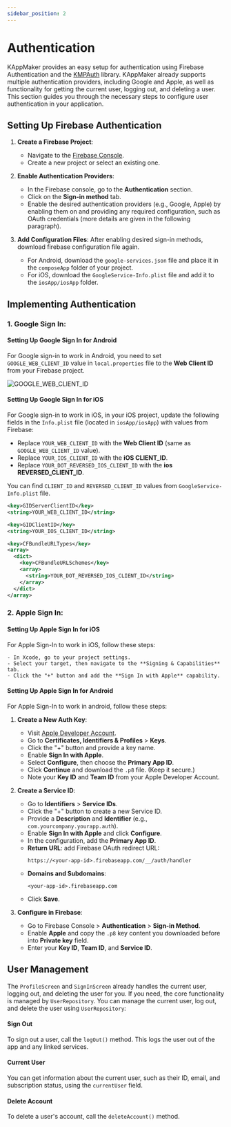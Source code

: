 ```yaml
---
sidebar_position: 2
---
```


# Authentication

KAppMaker provides an easy setup for authentication using Firebase Authentication and the [KMPAuth](https://github.com/mirzemehdi/KMPAuth) library. KAppMaker already supports multiple authentication providers, including Google and Apple, as well as functionality for getting the current user, logging out, and deleting a user. This section guides you through the necessary steps to configure user authentication in your application.


## Setting Up Firebase Authentication

1. **Create a Firebase Project**:
   - Navigate to the [Firebase Console](https://console.firebase.google.com/).
   - Create a new project or select an existing one.

2. **Enable Authentication Providers**:
   - In the Firebase console, go to the **Authentication** section.
   - Click on the **Sign-in method** tab.
   - Enable the desired authentication providers (e.g., Google, Apple) by enabling them on and providing any required configuration, such as OAuth credentials (more details are given in the following paragraph).

3. **Add Configuration Files**:
    After enabling desired sign-in methods, download firebase configuration file again.  
   - For Android, download the `google-services.json` file and place it in the `composeApp` folder of your project.
   - For iOS, download the `GoogleService-Info.plist` file and add it to the `iosApp/iosApp` folder.


## Implementing Authentication

### 1. Google Sign In:

#### Setting Up Google Sign In for Android

For Google sign-in to work in Android, you need to set `GOOGLE_WEB_CLIENT_ID` value in `local.properties` file to the **Web Client ID** from your Firebase project. 

![GOOGLE_WEB_CLIENT_ID](/img/google-sign-in-webclient.png)  


#### Setting Up Google Sign In for iOS

For Google sign-in to work in iOS, in your iOS project, update the following fields in the `Info.plist` file (located in `iosApp/iosApp`) with values from Firebase:

- Replace `YOUR_WEB_CLIENT_ID` with the **Web Client ID** (same as `GOOGLE_WEB_CLIENT_ID` value).
- Replace `YOUR_IOS_CLIENT_ID` with the **iOS CLIENT_ID**.
- Replace `YOUR_DOT_REVERSED_IOS_CLIENT_ID` with the **ios REVERSED_CLIENT_ID**.

You can find `CLIENT_ID` and `REVERSED_CLIENT_ID` values from `GoogleService-Info.plist` file.


```xml
<key>GIDServerClientID</key>
<string>YOUR_WEB_CLIENT_ID</string>

<key>GIDClientID</key>
<string>YOUR_IOS_CLIENT_ID</string>

<key>CFBundleURLTypes</key>
<array>
  <dict>
    <key>CFBundleURLSchemes</key>
    <array>
      <string>YOUR_DOT_REVERSED_IOS_CLIENT_ID</string>
    </array>
  </dict>
</array>
```

### 2. Apple Sign In:

#### Setting Up Apple Sign In for iOS
For Apple Sign-In to work in iOS, follow these steps:

    - In Xcode, go to your project settings.
    - Select your target, then navigate to the **Signing & Capabilities** tab.
    - Click the "+" button and add the **Sign In with Apple** capability.  

#### Setting Up Apple Sign In for Android
For Apple Sign-In to work in android, follow these steps:

1. **Create a New Auth Key**:
   - Visit [Apple Developer Account](https://developer.apple.com/account/).
   - Go to **Certificates, Identifiers & Profiles** > **Keys**.
   - Click the "+" button and provide a key name.
   - Enable **Sign In with Apple**.
   - Select **Configure**, then choose the **Primary App ID**.
   - Click **Continue** and download the `.p8` file. (Keep it secure.)
   - Note your **Key ID** and **Team ID** from your Apple Developer Account.

2. **Create a Service ID**:
   - Go to **Identifiers** > **Service IDs**.
   - Click the "+" button to create a new Service ID.
   - Provide a **Description** and **Identifier** (e.g., `com.yourcompany.yourapp.auth`).
   - Enable **Sign In with Apple** and click **Configure**.
   - In the configuration, add the **Primary App ID**.
   - **Return URL**: add Firebase OAuth redirect URL:
     ```
     https://<your-app-id>.firebaseapp.com/__/auth/handler
     ```
   - **Domains and Subdomains**: 
     ```
     <your-app-id>.firebaseapp.com
     ``` 
   - Click **Save**.

3. **Configure in Firebase**:
   - Go to Firebase Console > **Authentication** > **Sign-in Method**.
   - Enable **Apple** and copy the `.p8` key content you downloaded before into **Private key** field.
   - Enter your **Key ID**, **Team ID**, and **Service ID**.


## User Management

The `ProfileScreen` and `SignInScreen` already handles the current user, logging out, and deleting the user for you. If you need, the core functionality is managed by `UserRepository`. You can manage the current user, log out, and delete the user using `UserRepository`:

#### Sign Out

To sign out a user, call the `logOut()` method. This logs the user out of the app and any linked services.

#### Current User

You can get information about the current user, such as their ID, email, and subscription status, using the `currentUser` field.

#### Delete Account

To delete a user's account, call the `deleteAccount()` method.





